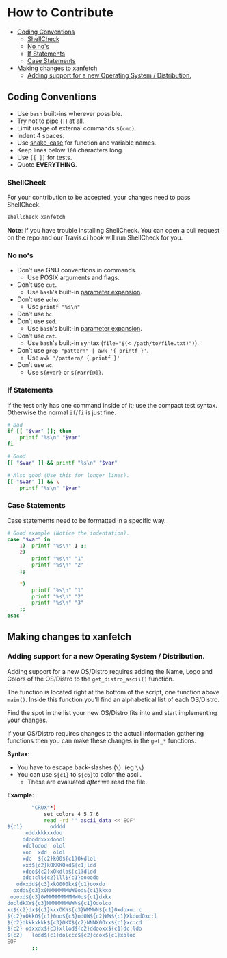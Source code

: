 # How to Contribute

<!-- vim-markdown-toc GFM -->

* [Coding Conventions](#coding-conventions)
    * [ShellCheck](#shellcheck)
    * [No no's](#no-nos)
    * [If Statements](#if-statements)
    * [Case Statements](#case-statements)
* [Making changes to xanfetch](#making-changes-to-xanfetch)
    * [Adding support for a new Operating System / Distribution.](#adding-support-for-a-new-operating-system--distribution)

<!-- vim-markdown-toc -->


## Coding Conventions

- Use `bash` built-ins wherever possible.
- Try not to pipe (`|`) at all.
- Limit usage of external commands `$(cmd)`.
- Indent 4 spaces.
- Use [snake_case](https://en.wikipedia.org/wiki/Snake_case) for function
  and variable names.
- Keep lines below `100` characters long.
- Use `[[ ]]` for tests.
- Quote **EVERYTHING**.

### ShellCheck

For your contribution to be accepted, your changes need to pass
ShellCheck.

```sh
shellcheck xanfetch
```

**Note**: If you have trouble installing ShellCheck. You can open a pull
request on the repo and our Travis.ci hook will run ShellCheck for you.


### No no's

- Don’t use GNU conventions in commands.
    - Use POSIX arguments and flags.
- Don’t use `cut`.
    - Use `bash`'s built-in [parameter expansion](http://wiki.bash-hackers.org/syntax/pe).
- Don’t use `echo`.
    - Use `printf "%s\n"`
- Don’t use `bc`.
- Don’t use `sed`.
    - Use `bash`'s built-in [parameter expansion](http://wiki.bash-hackers.org/syntax/pe).
- Don’t use `cat`.
    - Use `bash`'s built-in syntax (`file="$(< /path/to/file.txt)")`).
- Don’t use `grep "pattern" | awk '{ printf }'`.
    - Use `awk '/pattern/ { printf }'`
- Don’t use `wc`.
    - Use `${#var}` or `${#arr[@]}`.


### If Statements

If the test only has one command inside of it; use the compact test
syntax. Otherwise the normal `if`/`fi` is just fine.

```sh
# Bad
if [[ "$var" ]]; then
    printf "%s\n" "$var"
fi

# Good
[[ "$var" ]] && printf "%s\n" "$var"

# Also good (Use this for longer lines).
[[ "$var" ]] && \
    printf "%s\n" "$var"
```


### Case Statements

Case statements need to be formatted in a specific way.

```sh
# Good example (Notice the indentation).
case "$var" in
    1)  printf "%s\n" 1 ;;
    2)
        printf "%s\n" "1"
        printf "%s\n" "2"
    ;;

    *)
        printf "%s\n" "1"
        printf "%s\n" "2"
        printf "%s\n" "3"
    ;;
esac
```

## Making changes to xanfetch

### Adding support for a new Operating System / Distribution.

Adding support for a new OS/Distro requires adding the Name, Logo and
Colors of the OS/Distro to the `get_distro_ascii()` function.

The function is located right at the bottom of the script, one function
above `main()`. Inside this function you’ll find an alphabetical list of
each OS/Distro.

Find the spot in the list your new OS/Distro fits into and start
implementing your changes.

If your OS/Distro requires changes to the actual information gathering
functions then you can make these changes in the `get_*` functions.

**Syntax**:

- You have to escape back-slashes (`\`). (eg `\\`)
- You can use `${c1}` to `${c6}`to color the ascii.
    - These are evaluated *after* we read the file.


**Example**:

```sh
        "CRUX"*)
            set_colors 4 5 7 6
            read -rd '' ascii_data <<'EOF'
${c1}         odddd
      oddxkkkxxdoo
     ddcoddxxxdoool
     xdclodod  olol
     xoc  xdd  olol
     xdc  ${c2}k00${c1}Okdlol
     xxd${c2}kOKKKOkd${c1}ldd
     xdco${c2}xOkdlo${c1}dldd
     ddc:cl${c2}lll${c1}oooodo
   odxxdd${c3}xkO000kx${c1}ooxdo
  oxdd${c3}x0NMMMMMMWW0od${c1}kkxo
 oooxd${c3}0WMMMMMMMMMW0o${c1}dxkx
docldkXW${c3}MMMMMMMWWN${c1}Odolco
xx${c2}dx${c1}kxxOKN${c3}WMMWN${c1}0xdoxo::c
${c2}xOkkO${c1}0oo${c3}odOW${c2}WW${c1}XkdodOxc:l
${c2}dkkkxkkk${c3}OKX${c2}NNNX0Oxx${c1}xc:cd
${c2} odxxdx${c3}xllod${c2}ddooxx${c1}dc:ldo
${c2}   lodd${c1}dolccc${c2}ccox${c1}xoloo
EOF
        ;;
```
